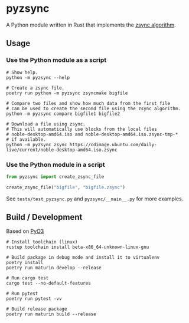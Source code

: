 # pyzsync

A Python module written in Rust that implements the [zsync algorithm](http://zsync.moria.org.uk).

## Usage

### Use the Python module as a script
```shell
# Show help.
python -m pyzsync --help

# Create a zsync file.
poetry run python -m pyzsync zsyncmake bigfile

# Compare two files and show how much data from the first file
# can be used to create the second file using the zsync algorithm.
python -m pyzsync compare bigfile1 bigfile2

# Download a file using zsync.
# This will automatically use blocks from the local files
# noble-desktop-amd64.iso and noble-desktop-amd64.iso.zsync-tmp-*
# if available.
python -m pyzsync zsync https://cdimage.ubuntu.com/daily-live/current/noble-desktop-amd64.iso.zsync
```

### Use the Python module in a script
```python
from pyzsync import create_zsync_file

create_zsync_file("bigfile", "bigfile.zsync")
```

See `tests/test_pyzsync.py` and `pyzsync/__main__.py` for more examples.


## Build / Development
Based on [PyO3](https://pyo3.rs)

```
# Install toolchain (linux)
rustup toolchain install beta-x86_64-unknown-linux-gnu

# Build package in debug mode and install it to virtualenv
poetry install
poetry run maturin develop --release

# Run cargo test
cargo test --no-default-features

# Run pytest
poetry run pytest -vv

# Build release package
poetry run maturin build --release
```

